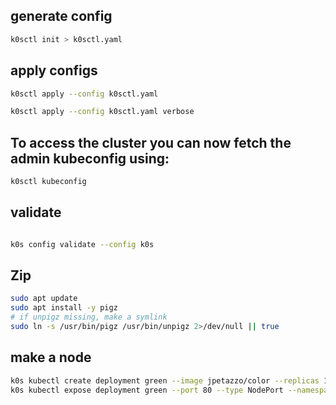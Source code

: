 

## generate config

```sh
k0sctl init > k0sctl.yaml

```

## apply configs

```sh
k0sctl apply --config k0sctl.yaml

k0sctl apply --config k0sctl.yaml verbose

```

## To access the cluster you can now fetch the admin kubeconfig using: 

```sh
k0sctl kubeconfig 

```

## validate

```sh

k0s config validate --config k0s

```

## Zip

```sh
sudo apt update
sudo apt install -y pigz
# if unpigz missing, make a symlink
sudo ln -s /usr/bin/pigz /usr/bin/unpigz 2>/dev/null || true

```

## make a node

```sh
k0s kubectl create deployment green --image jpetazzo/color --replicas 1
k0s kubectl expose deployment green --port 80 --type NodePort --namespace blue

```